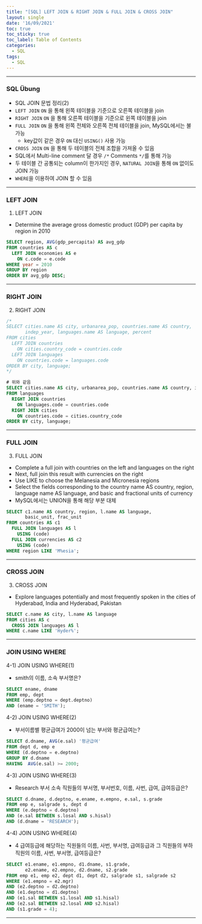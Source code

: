 ```yaml
---
title: "[SQL] LEFT JOIN & RIGHT JOIN & FULL JOIN & CROSS JOIN"
layout: single
date: '16/09/2021'
toc: true
toc_sticky: true
toc_label: Table of Contents
categories:
  - SQL
tags:
  - SQL
---
```


---
### SQL Übung 
* SQL JOIN 문법 정리(2)
* ```LEFT JOIN``` ```ON``` 을 통해 왼쪽 테이블을 기준으로 오른쪽 테이블을 join
* ```RIGHT JOIN``` ```ON``` 을 통해 오른쪽 테이블을 기준으로 왼쪽 테이블을 join
* ```FULL JOIN``` ```ON``` 을 통해 왼쪽 전체와 오른쪽 전체 테이블을 join, MySQL에서는 불가능
    * key값이 같은 경우 ```ON``` 대신 ```USING()``` 사용 가능
* ```CROSS JOIN``` ```ON``` 을 통해 두 테이블의 전체 조합을 가져올 수 있음
* SQL에서 Multi-line comment 달 경우 ```/*``` Comments ```*/```를 통해 가능
* 두 테이블 간 공통되는 column이 한가지인 경우, `NATURAL JOIN`을 통해 `ON` 없이도 JOIN 가능
* `WHERE`을 이용하여 JOIN 할 수 있음

---

### LEFT JOIN
1) LEFT JOIN
* Determine the average gross domestic product (GDP) per capita by region in 2010

```sql
SELECT region, AVG(gdp_percapita) AS avg_gdp
FROM countries AS c
  LEFT JOIN economies AS e
    ON c.code = e.code
WHERE year = 2010
GROUP BY region
ORDER BY avg_gdp DESC;
```
---

### RIGHT JOIN
2) RIGHT JOIN

```sql
/*
SELECT cities.name AS city, urbanarea_pop, countries.name AS country,
       indep_year, languages.name AS language, percent
FROM cities
  LEFT JOIN countries
    ON cities.country_code = countries.code
  LEFT JOIN languages
    ON countries.code = languages.code
ORDER BY city, language;
*/

# 위와 같음
SELECT cities.name AS city, urbanarea_pop, countries.name AS country, indep_year, languages.name AS language, percent
FROM languages
  RIGHT JOIN countries
    ON languages.code = countries.code
  RIGHT JOIN cities
    ON countries.code = cities.country_code
ORDER BY city, language;
```
---

### FULL JOIN
3) FULL JOIN
* Complete a full join with countries on the left and languages on the right
* Next, full join this result with currencies on the right
* Use LIKE to choose the Melanesia and Micronesia regions
* Select the fields corresponding to the country name AS country, region, language name AS language, and basic and fractional units of currency
* MySQL에서는 UNION을 통해 해당 부분 대체

```sql
SELECT c1.name AS country, region, l.name AS language,
       basic_unit, frac_unit
FROM countries AS c1
  FULL JOIN languages AS l
    USING (code)
  FULL JOIN currencies AS c2
    USING (code)
WHERE region LIKE 'M%esia';
```
---

### CROSS JOIN
3) CROSS JOIN
* Explore languages potentially and most frequently spoken in the cities of Hyderabad, India and Hyderabad, Pakistan

```sql
SELECT c.name AS city, l.name AS language
FROM cities AS c        
  CROSS JOIN languages AS l
WHERE c.name LIKE 'Hyder%';
```

---

### JOIN USING WHERE
4-1) JOIN USING WHERE(1)
* smith의 이름, 소속 부서명은?

```sql
SELECT ename, dname
FROM emp, dept
WHERE (emp.deptno = dept.deptno)
AND (ename = 'SMITH');
```

4-2) JOIN USING WHERE(2)
* 부서이름별 평균급여가 2000이 넘는 부서와 평균급여는?

```sql
SELECT d.dname, AVG(e.sal) '평균급여'
FROM dept d, emp e 
WHERE (d.deptno = e.deptno)
GROUP BY d.dname
HAVING  AVG(e.sal) >= 2000;
```

4-3) JOIN USING WHERE(3)
* Research 부서 소속 직원들의 부서명, 부서번호, 이름, 사번, 급여, 급여등급은?

```sql
SELECT d.dname, d.deptno, e.ename, e.empno, e.sal, s.grade
FROM emp e, salgrade s, dept d
WHERE (e.deptno = d.deptno)
AND (e.sal BETWEEN s.losal AND s.hisal)
AND (d.dname = 'RESEARCH');
```

4-4) JOIN USING WHERE(4)
* 4 급여등급에 해당하는 직원들의 이름, 사번, 부서명, 급여등급과 그 직원들의 부하직원의 이름, 사번, 부서명, 급여등급은?

```sql
SELECT e1.ename, e1.empno, d1.dname, s1.grade, 
	   e2.ename, e2.empno, d2.dname, s2.grade
FROM emp e1, emp e2, dept d1, dept d2, salgrade s1, salgrade s2
WHERE (e1.empno = e2.mgr)
AND (e2.deptno = d2.deptno)
AND (e1.deptno = d1.deptno)
AND (e1.sal BETWEEN s1.losal AND s1.hisal)
AND (e2.sal BETWEEN s2.losal AND s2.hisal)
AND (s1.grade = 4);
```
---